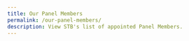 ```yaml
---
title: Our Panel Members
permalink: /our-panel-members/
description: View STB's list of appointed Panel Members.
---
```

